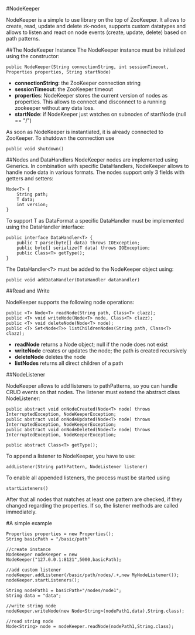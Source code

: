 #NodeKeeper

NodeKeeper is a simple to use library on the top of ZooKeeper. It allows to create, read, update and delete zk-nodes,
supports custom datatypes and allows to listen and react on node events (create, update, delete) based on path patterns.

##The NodeKeeper Instance
The NodeKeeper instance must be initialized using the constructor:

    public NodeKeeper(String connectionString, int sessionTimeout, Properties properties, String startNode)

* **connectionString**: the ZooKeeper connection string
* **sessionTimeout**: the ZooKeeper timeout
* **properties**: NodeKeeper stores the current version of nodes as properties. This allows to connect and disconnect to a running zookeeper without any data loss.
* **startNode**: if NodeKeeper just watches on subnodes of startNode (null == "/")

As soon as NodeKeeper is instantiated, it is already connected to ZooKeeper. To shutdown the connection use

    public void shutdown()

##Nodes and DataHandlers
NodeKeeper nodes are implemented using Generics. In combination with specific DataHandlers, NodeKeeper allows to handle node
data in various formats. The nodes support only 3 fields with getters and setters:

    Node<T> {
        String path;
        T data;
        int version;
    }

To support T as DataFormat a specific DataHandler must be implemented using the DataHandler interface:

    public interface DataHandler<T> {
        public T parse(byte[] data) throws IOException;
        public byte[] serialize(T data) throws IOException;
        public Class<T> getType();
    }

The DataHandler<?> must be added to the NodeKeeper object using:

    public void addDataHandler(DataHandler dataHandler)

##Read and Write

NodeKeeper supports the following node operations:

    public <T> Node<T> readNode(String path, Class<T> clazz);
    public <T> void writeNode(Node<T> node, Class<T> clazz);
    public <T> void deleteNode(Node<T> node);
    public <T> Set<Node<T>> listChildrenNodes(String path, Class<T> clazz);

* **readNode** returns a Node<T> object; null if the node does not exist
* **writeNode** creates or updates the node; the path is created recursively
* **deleteNode** deletes the node
* **listNodes** returns all direct children of a path

##NodeListener

NodeKeeper allows to add listeners to pathPatterns, so you can handle CRUD events on that nodes. The listener must extend
the abstract class NodeListener:

    public abstract void onNodeCreated(Node<T> node) throws InterruptedException, NodeKeeperException;
    public abstract void onNodeUpdated(Node<T> node) throws InterruptedException, NodeKeeperException;
    public abstract void onNodeDeleted(Node<T> node) throws InterruptedException, NodeKeeperException;

    public abstract Class<T> getType();

To append a listener to NodeKeeper, you have to use:

    addListener(String pathPattern, NodeListener listener)

To enable all appended listeners, the process must be started using

    startListeners()

After that all nodes that matches at least one pattern are checked, if they changed regarding the properties. If so, the
listener methods are called immediately.

#A simple example

    Properties properties = new Properties();
    String basicPath = "/basic/path"

    //create instance
    NodeKeeper nodeKeeper = new NodeKeeper("127.0.0.1:8121",5000,basicPath);

    //add custom listener
    nodeKeeper.addListener(/basic/path/nodes/.+,new MyNodeListener());
    nodeKeeper.startListeners();

    String nodePath1 = basicPath+"/nodes/node1";
    String data = "data";

    //write string node
    nodeKeeper.writeNode(new Node<String>(nodePath1,data),String.class);

    //read string node
    Node<String> node = nodeKeeper.readNode(nodePath1,String.class);
